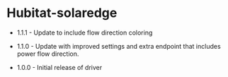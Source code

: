 # Hubitat-solaredge

* 1.1.1 - Update to include flow direction coloring

* 1.1.0 - Update with improved settings and extra endpoint that includes power flow direction.

* 1.0.0 - Initial release of driver
